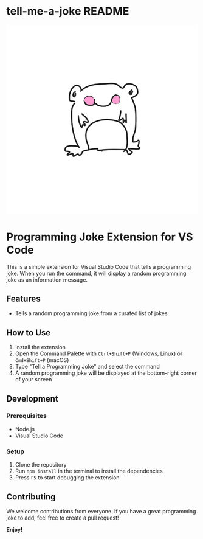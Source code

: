 # tell-me-a-joke README

![Frawg](images/frowg.png)

# Programming Joke Extension for VS Code

This is a simple extension for Visual Studio Code that tells a programming joke. When you run the command, it will display a random programming joke as an information message.

## Features

* Tells a random programming joke from a curated list of jokes

## How to Use

1. Install the extension
2. Open the Command Palette with `Ctrl+Shift+P` (Windows, Linux) or `Cmd+Shift+P` (macOS)
3. Type "Tell a Programming Joke" and select the command
4. A random programming joke will be displayed at the bottom-right corner of your screen

## Development

### Prerequisites

* Node.js
* Visual Studio Code

### Setup

1. Clone the repository
2. Run `npm install` in the terminal to install the dependencies
3. Press `F5` to start debugging the extension

## Contributing

We welcome contributions from everyone. If you have a great programming joke to add, feel free to create a pull request!

**Enjoy!**
